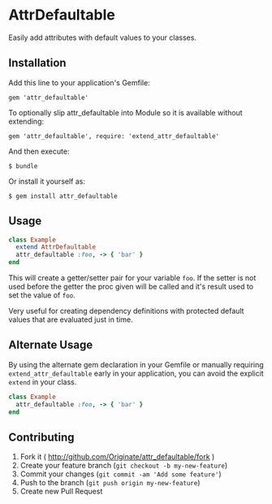# AttrDefaultable

Easily add attributes with default values to your classes.

## Installation

Add this line to your application's Gemfile:

    gem 'attr_defaultable'

To optionally slip attr_defaultable into Module so it is available without extending:

    gem 'attr_defaultable', require: 'extend_attr_defaultable'

And then execute:

    $ bundle

Or install it yourself as:

    $ gem install attr_defaultable

## Usage

```ruby
class Example
  extend AttrDefaultable
  attr_defaultable :foo, -> { 'bar' }
end
```

This will create a getter/setter pair for your variable `foo`. If the setter is not used before the getter
the proc given will be called and it's result used to set the value of `foo`.

Very useful for creating dependency definitions with protected default values that are evaluated just in time.

## Alternate Usage

By using the alternate gem declaration in your Gemfile or manually
requiring `extend_attr_defaultable` early in your application, you can avoid the explicit `extend`
in your class.

```ruby
class Example
  attr_defaultable :foo, -> { 'bar' }
end
```


## Contributing

1. Fork it ( http://github.com/Originate/attr_defaultable/fork )
2. Create your feature branch (`git checkout -b my-new-feature`)
3. Commit your changes (`git commit -am 'Add some feature'`)
4. Push to the branch (`git push origin my-new-feature`)
5. Create new Pull Request

